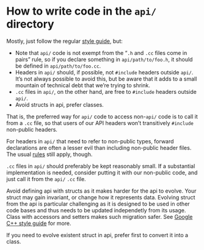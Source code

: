 <!-- go/cmark -->
<!--* freshness: {owner: 'hta' reviewed: '2021-01-01'} *-->

# How to write code in the `api/` directory

Mostly, just follow the regular [style guide](/g3doc/style-guide.md), but:

* Note that `api/` code is not exempt from the “`.h` and `.cc` files come in
  pairs” rule, so if you declare something in `api/path/to/foo.h`, it should be
  defined in `api/path/to/foo.cc`.
* Headers in `api/` should, if possible, not `#include` headers outside `api/`.
  It’s not always possible to avoid this, but be aware that it adds to a small
  mountain of technical debt that we’re trying to shrink.
* `.cc` files in `api/`, on the other hand, are free to `#include` headers
  outside `api/`.
* Avoid structs in api, prefer classes.

That is, the preferred way for `api/` code to access non-`api/` code is to call
it from a `.cc` file, so that users of our API headers won’t transitively
`#include` non-public headers.

For headers in `api/` that need to refer to non-public types, forward
declarations are often a lesser evil than including non-public header files. The
usual [rules](/g3doc/style-guide.md#forward-declarations) still apply, though.

`.cc` files in `api/` should preferably be kept reasonably small. If a
substantial implementation is needed, consider putting it with our non-public
code, and just call it from the `api/` `.cc` file.

Avoid defining api with structs as it makes harder for the api to evolve.
Your struct may gain invariant, or change how it represents data.
Evolving struct from the api is particular challenging as it is designed to be
used in other code bases and thus needs to be updated independetly from its usage.
Class with accessors and setters makes such migration safer.
See [Google C++ style guide](https://google.github.io/styleguide/cppguide.html#Structs_vs._Classes) for more.

If you need to evolve existent struct in api, prefer first to convert it into a class.
